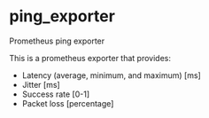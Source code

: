 # ping_exporter
Prometheus ping exporter

This is a prometheus exporter that provides:
* Latency (average, minimum, and maximum) [ms]
* Jitter [ms]
* Success rate [0-1]
* Packet loss [percentage]
